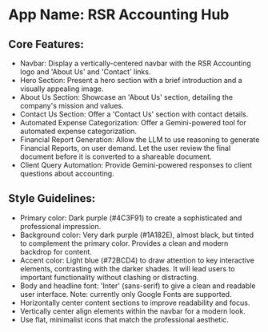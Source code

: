 # **App Name**: RSR Accounting Hub

## Core Features:

- Navbar: Display a vertically-centered navbar with the RSR Accounting logo and 'About Us' and 'Contact' links.
- Hero Section: Present a hero section with a brief introduction and a visually appealing image.
- About Us Section: Showcase an 'About Us' section, detailing the company's mission and values.
- Contact Us Section: Offer a 'Contact Us' section with contact details.
- Automated Expense Categorization: Offer a Gemini-powered tool for automated expense categorization.
- Financial Report Generation: Allow the LLM to use reasoning to generate Financial Reports, on user demand. Let the user review the final document before it is converted to a shareable document.
- Client Query Automation: Provide Gemini-powered responses to client questions about accounting.

## Style Guidelines:

- Primary color: Dark purple (#4C3F91) to create a sophisticated and professional impression.
- Background color: Very dark purple (#1A182E), almost black, but tinted to complement the primary color. Provides a clean and modern backdrop for content.
- Accent color: Light blue (#72BCD4) to draw attention to key interactive elements, contrasting with the darker shades. It will lead users to important functionality without clashing or distracting.
- Body and headline font: 'Inter' (sans-serif) to give a clean and readable user interface. Note: currently only Google Fonts are supported.
- Horizontally center content sections to improve readability and focus.
- Vertically center align elements within the navbar for a modern look.
- Use flat, minimalist icons that match the professional aesthetic.